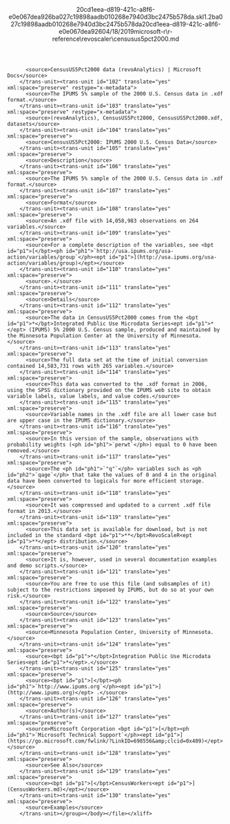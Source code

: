 <?xml version="1.0"?><xliff version="1.2" xmlns="urn:oasis:names:tc:xliff:document:1.2" xmlns:xsi="http://www.w3.org/2001/XMLSchema-instance" xsi:schemaLocation="urn:oasis:names:tc:xliff:document:1.2 xliff-core-1.2-transitional.xsd"><file datatype="xml" original="censusus5pct2000.md" source-language="en-US" target-language="en-US"><header><tool tool-id="mdxliff" tool-name="mdxliff" tool-version="1.0-d1654b2" tool-company="Microsoft" /><xliffext:skl_file_name xmlns:xliffext="urn:microsoft:content:schema:xliffextensions">20cd1eea-d819-421c-a8f6-e0e067dea926ba027c19898aadb010268e7940d3bc2475b578da.skl</xliffext:skl_file_name><xliffext:version xmlns:xliffext="urn:microsoft:content:schema:xliffextensions">1.2</xliffext:version><xliffext:ms.openlocfilehash xmlns:xliffext="urn:microsoft:content:schema:xliffextensions">ba027c19898aadb010268e7940d3bc2475b578da</xliffext:ms.openlocfilehash><xliffext:ms.sourcegitcommit xmlns:xliffext="urn:microsoft:content:schema:xliffextensions">20cd1eea-d819-421c-a8f6-e0e067dea926</xliffext:ms.sourcegitcommit><xliffext:ms.lasthandoff xmlns:xliffext="urn:microsoft:content:schema:xliffextensions">04/18/2019</xliffext:ms.lasthandoff><xliffext:ms.openlocfilepath xmlns:xliffext="urn:microsoft:content:schema:xliffextensions">microsoft-r\r-reference\revoscaler\censusus5pct2000.md</xliffext:ms.openlocfilepath></header><body><group id="content" extype="content"><trans-unit id="101" translate="yes" xml:space="preserve" restype="x-metadata">
          <source>CensusUS5Pct2000 data (revoAnalytics) | Microsoft Docs</source>
        </trans-unit><trans-unit id="102" translate="yes" xml:space="preserve" restype="x-metadata">
          <source>The IPUMS 5% sample of the 2000 U.S. Census data in .xdf format.</source>
        </trans-unit><trans-unit id="103" translate="yes" xml:space="preserve" restype="x-metadata">
          <source>(revoAnalytics), CensusUS5Pct2000, CensusUS5Pct2000.xdf, datasets</source>
        </trans-unit><trans-unit id="104" translate="yes" xml:space="preserve">
          <source>CensusUS5Pct2000: IPUMS 2000 U.S. Census Data</source>
        </trans-unit><trans-unit id="105" translate="yes" xml:space="preserve">
          <source>Description</source>
        </trans-unit><trans-unit id="106" translate="yes" xml:space="preserve">
          <source>The IPUMS 5% sample of the 2000 U.S. Census data in .xdf format.</source>
        </trans-unit><trans-unit id="107" translate="yes" xml:space="preserve">
          <source>Format</source>
        </trans-unit><trans-unit id="108" translate="yes" xml:space="preserve">
          <source>An .xdf file with 14,058,983 observations on 264 variables.</source>
        </trans-unit><trans-unit id="109" translate="yes" xml:space="preserve">
          <source>For a complete description of the variables, see <bpt id="p1">[</bpt><ph id="ph1">`http://usa.ipums.org/usa-action/variables/group`</ph><ept id="p1">](http://usa.ipums.org/usa-action/variables/group)</ept></source>
        </trans-unit><trans-unit id="110" translate="yes" xml:space="preserve">
          <source>.</source>
        </trans-unit><trans-unit id="111" translate="yes" xml:space="preserve">
          <source>Details</source>
        </trans-unit><trans-unit id="112" translate="yes" xml:space="preserve">
          <source>The data in CensusUS5Pct2000 comes from the <bpt id="p1">*</bpt>Integrated Public Use Microdata Series<ept id="p1">*</ept> (IPUMS) 5% 2000 U.S. Census sample, produced and maintained by the Minnesota Population Center at the University of Minnesota.</source>
        </trans-unit><trans-unit id="113" translate="yes" xml:space="preserve">
          <source>The full data set at the time of initial conversion contained 14,583,731 rows with 265 variables.</source>
        </trans-unit><trans-unit id="114" translate="yes" xml:space="preserve">
          <source>This data was converted to the .xdf format in 2006, using the SPSS dictionary provided on the IPUMS web site to obtain variable labels, value labels, and value codes.</source>
        </trans-unit><trans-unit id="115" translate="yes" xml:space="preserve">
          <source>Variable names in the .xdf file are all lower case but are upper case in the IPUMS dictionary.</source>
        </trans-unit><trans-unit id="116" translate="yes" xml:space="preserve">
          <source>In this version of the sample, observations with probability weights (<ph id="ph1">`perwt`</ph>) equal to 0 have been removed.</source>
        </trans-unit><trans-unit id="117" translate="yes" xml:space="preserve">
          <source>The <ph id="ph1">`"q"`</ph> variables such as <ph id="ph2">`qage`</ph> that take the values of 0 and 4 in the original data have been converted to logicals for more efficient storage.</source>
        </trans-unit><trans-unit id="118" translate="yes" xml:space="preserve">
          <source>It was compressed and updated to a current .xdf file format in 2013.</source>
        </trans-unit><trans-unit id="119" translate="yes" xml:space="preserve">
          <source>This data set is available for download, but is not included in the standard <bpt id="p1">**</bpt>RevoScaleR<ept id="p1">**</ept> distribution.</source>
        </trans-unit><trans-unit id="120" translate="yes" xml:space="preserve">
          <source>It is, however, used in several documentation examples and demo scripts.</source>
        </trans-unit><trans-unit id="121" translate="yes" xml:space="preserve">
          <source>You are free to use this file (and subsamples of it) subject to the restrictions imposed by IPUMS, but do so at your own risk.</source>
        </trans-unit><trans-unit id="122" translate="yes" xml:space="preserve">
          <source>Source</source>
        </trans-unit><trans-unit id="123" translate="yes" xml:space="preserve">
          <source>Minnesota Population Center, University of Minnesota.</source>
        </trans-unit><trans-unit id="124" translate="yes" xml:space="preserve">
          <source><bpt id="p1">*</bpt>Integration Public Use Microdata Series<ept id="p1">*</ept>.</source>
        </trans-unit><trans-unit id="125" translate="yes" xml:space="preserve">
          <source><bpt id="p1">[</bpt><ph id="ph1">`http://www.ipums.org`</ph><ept id="p1">](http://www.ipums.org)</ept> .</source>
        </trans-unit><trans-unit id="126" translate="yes" xml:space="preserve">
          <source>Author(s)</source>
        </trans-unit><trans-unit id="127" translate="yes" xml:space="preserve">
          <source>Microsoft Corporation <bpt id="p1">[</bpt><ph id="ph1">`Microsoft Technical Support`</ph><ept id="p1">](https://go.microsoft.com/fwlink/?LinkID=698556&amp;clcid=0x409)</ept></source>
        </trans-unit><trans-unit id="128" translate="yes" xml:space="preserve">
          <source>See Also</source>
        </trans-unit><trans-unit id="129" translate="yes" xml:space="preserve">
          <source><bpt id="p1">[</bpt>CensusWorkers<ept id="p1">](CensusWorkers.md)</ept></source>
        </trans-unit><trans-unit id="130" translate="yes" xml:space="preserve">
          <source>Examples</source>
        </trans-unit></group></body></file></xliff>